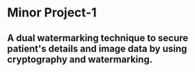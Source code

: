 # Minor Project-1 
## A dual watermarking technique to secure patient's details and image data by using cryptography and watermarking.
